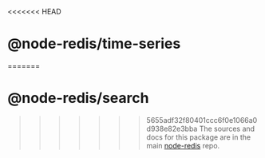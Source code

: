 <<<<<<< HEAD
# @node-redis/time-series
=======
# @node-redis/search
>>>>>>> 5655adf32f80401ccc6f0e1066a0d938e82e3bba
The sources and docs for this package are in the main [node-redis](https://github.com/redis/node-redis) repo.
